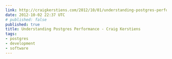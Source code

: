```yaml
---
link: http://craigkerstiens.com/2012/10/01/understanding-postgres-performance/
date: 2012-10-02 22:37 UTC
# published: false
published: true
title: Understanding Postgres Performance - Craig Kerstiens
tags:
- postgres
- development
- software
---
```



